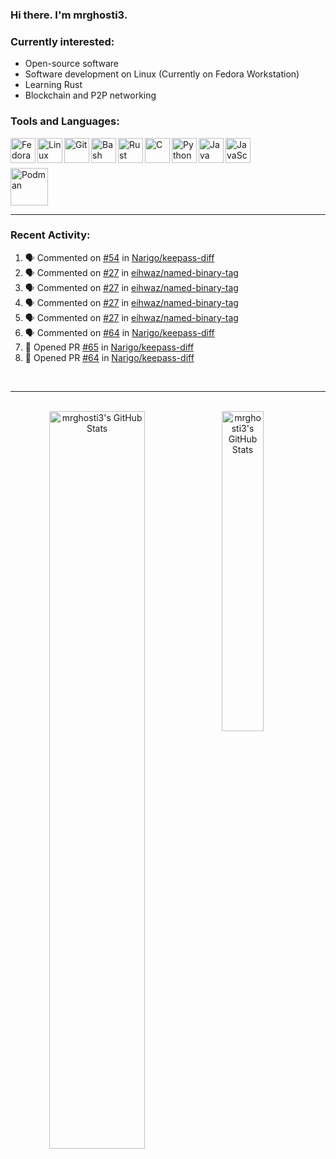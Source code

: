 ### Hi there. I'm mrghosti3.

### Currently interested:

- Open-source software
- Software development on Linux (Currently on Fedora Workstation)
- Learning Rust
- Blockchain and P2P networking

### Tools and Languages:

<img align="left" width="40px" alt="Fedora Workstation" src="https://cdn.jsdelivr.net/gh/devicons/devicon/icons/fedora/fedora-original.svg" />
<img align="left" width="40px" alt="Linux" src="https://cdn.jsdelivr.net/gh/devicons/devicon/icons/linux/linux-original.svg" />
<img align="left" width="40px" alt="Git" src="https://cdn.jsdelivr.net/gh/devicons/devicon/icons/git/git-original.svg" />
<img align="left" width="40px" alt="Bash" src="https://cdn.jsdelivr.net/gh/devicons/devicon/icons/bash/bash-original.svg" />
<img align="left" width="40px" alt="Rust" src="https://cdn.jsdelivr.net/gh/devicons/devicon/icons/rust/rust-plain.svg" />
<img align="left" width="40px" alt="C" src="https://cdn.jsdelivr.net/gh/devicons/devicon/icons/c/c-original.svg" />
<img align="left" width="40px" alt="Python" src="https://cdn.jsdelivr.net/gh/devicons/devicon/icons/python/python-original.svg" />
<img align="left" width="40px" alt="Java" src="https://cdn.jsdelivr.net/gh/devicons/devicon/icons/java/java-original-wordmark.svg" />
<img align="left" width="40px" alt="JavaScript" src="https://cdn.jsdelivr.net/gh/devicons/devicon/icons/javascript/javascript-original.svg" />

<br><br>

<img width="60px" alt="Podman" src="https://cdn.jsdelivr.net/gh/devicons/devicon/icons/podman/podman-original.svg" />

---

### Recent Activity:

<!--START_SECTION:activity-->
1. 🗣 Commented on [#54](https://github.com/Narigo/keepass-diff/issues/54#issuecomment-1725814036) in [Narigo/keepass-diff](https://github.com/Narigo/keepass-diff)
2. 🗣 Commented on [#27](https://github.com/eihwaz/named-binary-tag/pull/27#issuecomment-1725740573) in [eihwaz/named-binary-tag](https://github.com/eihwaz/named-binary-tag)
3. 🗣 Commented on [#27](https://github.com/eihwaz/named-binary-tag/pull/27#issuecomment-1725701618) in [eihwaz/named-binary-tag](https://github.com/eihwaz/named-binary-tag)
4. 🗣 Commented on [#27](https://github.com/eihwaz/named-binary-tag/pull/27#issuecomment-1725409189) in [eihwaz/named-binary-tag](https://github.com/eihwaz/named-binary-tag)
5. 🗣 Commented on [#27](https://github.com/eihwaz/named-binary-tag/pull/27#issuecomment-1724820325) in [eihwaz/named-binary-tag](https://github.com/eihwaz/named-binary-tag)
6. 🗣 Commented on [#64](https://github.com/Narigo/keepass-diff/pull/64#issuecomment-1724120267) in [Narigo/keepass-diff](https://github.com/Narigo/keepass-diff)
7. 💪 Opened PR [#65](https://github.com/Narigo/keepass-diff/pull/65) in [Narigo/keepass-diff](https://github.com/Narigo/keepass-diff)
8. 💪 Opened PR [#64](https://github.com/Narigo/keepass-diff/pull/64) in [Narigo/keepass-diff](https://github.com/Narigo/keepass-diff)
<!--END_SECTION:activity-->

<br />

---

<br />

<div align="center">
    <a href="#x">
        <img
            align="left"
            width="55%"
            alt="mrghosti3's GitHub Stats"
            src="https://github-readme-stats.vercel.app/api?username=mrghosti3&show_icons=true&theme=tokyonight&count_private=true&bg_color=3A5D37&text_color=FAC860&icon_color=E75A7C"
        />
    </a>
    <a href="#x">
        <img
            align="left"
            width="36.25%"
            alt="mrghosti3's GitHub Stats"
            src="https://github-readme-stats.vercel.app/api/top-langs/?username=mrghosti3&layout=compact&theme=tokyonight&langs_count=8&bg_color=2B4D28&text_color=FAC860"
        />
    </a>
</div>
